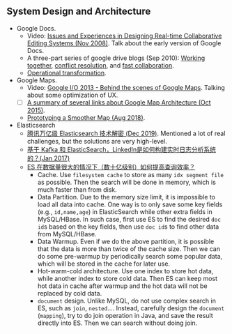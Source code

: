 
## System Design and Architecture
* Google Docs. 
  * Video: [Issues and Experiences in Designing Real-time Collaborative Editing Systems (Nov 2008)](https://www.youtube.com/watch?v=84zqbXUQIHc). Talk about the early version of Google Docs.
  * A three-part series of google drive blogs (Sep 2010): [Working together](https://drive.googleblog.com/2010/09/whats-different-about-new-google-docs_21.html), [conflict resolution](https://drive.googleblog.com/2010/09/whats-different-about-new-google-docs_22.html), and [fast collaboration](https://drive.googleblog.com/2010/09/whats-different-about-new-google-docs.html).
  * [Operational transformation](http://www.codecommit.com/blog/java/understanding-and-applying-operational-transformation).
* Google Maps. 
  * Video: [Google I/O 2013 - Behind the scenes of Google Maps](https://www.youtube.com/watch?time_continue=2230&v=ybXVRYWqN6s). Talking about some optimization of UX.
  * [ ] [A summary of several links about Google Map Architecture (Oct 2015)](https://massivetechinterview.blogspot.com/2015/10/google-map-architecture.html).
  * [Prototyping a Smoother Map (Aug 2018)](https://medium.com/google-design/google-maps-cb0326d165f5).
* Elasticsearch
  * [腾讯万亿级 Elasticsearch 技术解密 (Dec 2019)](https://mp.weixin.qq.com/s/CNf75yT0A0QPki-Qhw3_8w). Mentioned a lot of real challenges, but the solutions are very high-level.
  * [基于 Kafka 和 ElasticSearch，LinkedIn是如何构建实时日志分析系统的？(Jan 2017)](https://www.sohu.com/a/123749588_355140)
  * [ES 在数据量很大的情况下（数十亿级别）如何提高查询效率？](https://github.com/doocs/advanced-java/blob/master/docs/high-concurrency/es-optimizing-query-performance.md)
    * Cache. Use `filesystem cache` to store as many `idx segment file` as possible. Then the search will be done in memory, which is much faster than from disk.
    * Data Partition. Due to the memory size limit, it is impossible to load all data into cache. One way is to only save some key fields (e.g., `id,name,age`) in ElasticSearch while other extra fields in MySQL/HBase. In such case, first use ES to find the desired `doc id`s based on the key fields, then use `doc id`s to find other data from MySQL/HBase.
    * Data Warmup. Even if we do the above partition, it is possible that the data is more than twice of the cache size. Then we can do some pre-warmup by periodically search some popular data, which will be stored in the cache for later use.
    * Hot-warm-cold architecture. Use one index to store hot data, while another index to store cold data. Then ES can keep most hot data in cache after warmup and the hot data will not be replaced by cold data.
    * `document` design. Unlike MySQL, do not use complex search in ES, such as `join`, `nested`.... Instead, carefully design the `document` (`mapping`), try to do join operation in Java, and save the result directly into ES. Then we can search without doing join.